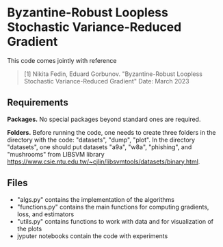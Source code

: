 # Byzantine-Robust Loopless Stochastic Variance-Reduced Gradient

This code comes jointly with reference
> [1] Nikita Fedin, Eduard Gorbunov. "Byzantine-Robust Loopless Stochastic Variance-Reduced Gradient"
Date: March 2023

## Requirements

**Packages.** No special packages beyond standard ones are required.

**Folders.** Before running the code, one needs to create three folders in the directory with the code: "datasets", "dump", "plot". In the directory "datasets", 
one should put datasets "a9a", "w8a", "phishing", and "mushrooms" from LIBSVM library https://www.csie.ntu.edu.tw/~cjlin/libsvmtools/datasets/binary.html.

## Files

- "algs.py" contains the implementation of the algorithms
- "functions.py" contains the main functions for computing gradients, loss, and estimators
- "utils.py" contains functions to work with data and for visualization of the plots
- jyputer notebooks contain the code with experiments
